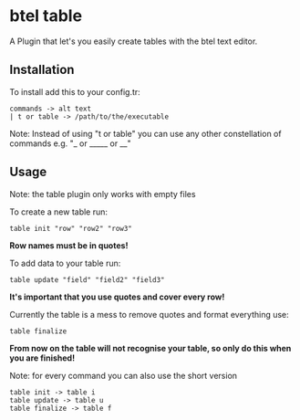 # btel table

A Plugin that let's you easily create tables with the btel text editor.

## Installation
To install add this to your config.tr:
```
commands -> alt text
| t or table -> /path/to/the/executable
```
Note: Instead of using "t or table" you can use any other constellation of commands e.g. "_ or _____ or __"

## Usage
Note: the table plugin only works with empty files

To create a new table run:
```
table init "row" "row2" "row3"
```
**Row names must be in quotes!**

To add data to your table run:
```
table update "field" "field2" "field3" 
```
**It's important that you use quotes and cover every row!**

Currently the table is a mess to remove quotes and format everything use:
```
table finalize
```
**From now on the table will not recognise your table, so only do this when you are finished!**

Note: for every command you can also use the short version
```
table init -> table i
table update -> table u
table finalize -> table f
```